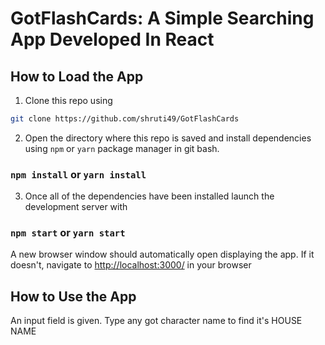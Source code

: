# GotFlashCards: A Simple Searching App Developed In React

## How to Load the App

1. Clone this repo using

```sh
git clone https://github.com/shruti49/GotFlashCards
```

2. Open the directory where this repo is saved and install dependencies using `npm` or `yarn` package manager in git bash.

### `npm install` or `yarn install`

3. Once all of the dependencies have been installed launch the development server with


### `npm start` or `yarn start`

A new browser window should automatically open displaying the app. If it doesn't, navigate to [http://localhost:3000/](http://localhost:3000/) in your browser

## How to Use the App

An input field is given.
Type any got character name to find it's HOUSE NAME
